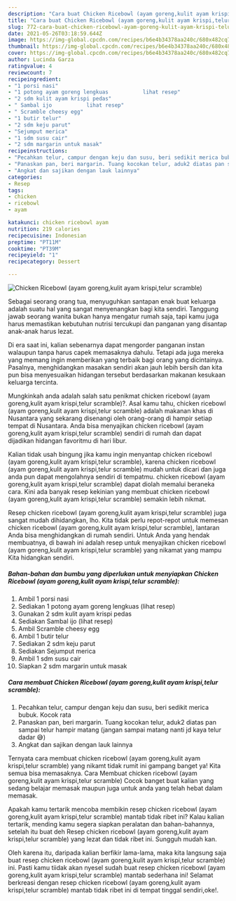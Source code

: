 ```yaml
---
description: "Cara buat Chicken Ricebowl (ayam goreng,kulit ayam krispi,telur scramble) Sederhana Untuk Jualan"
title: "Cara buat Chicken Ricebowl (ayam goreng,kulit ayam krispi,telur scramble) Sederhana Untuk Jualan"
slug: 772-cara-buat-chicken-ricebowl-ayam-goreng-kulit-ayam-krispi-telur-scramble-sederhana-untuk-jualan
date: 2021-05-26T03:18:59.644Z
image: https://img-global.cpcdn.com/recipes/b6e4b34378aa240c/680x482cq70/chicken-ricebowl-ayam-gorengkulit-ayam-krispitelur-scramble-foto-resep-utama.jpg
thumbnail: https://img-global.cpcdn.com/recipes/b6e4b34378aa240c/680x482cq70/chicken-ricebowl-ayam-gorengkulit-ayam-krispitelur-scramble-foto-resep-utama.jpg
cover: https://img-global.cpcdn.com/recipes/b6e4b34378aa240c/680x482cq70/chicken-ricebowl-ayam-gorengkulit-ayam-krispitelur-scramble-foto-resep-utama.jpg
author: Lucinda Garza
ratingvalue: 4
reviewcount: 7
recipeingredient:
- "1 porsi nasi"
- "1 potong ayam goreng lengkuas           lihat resep"
- "2 sdm kulit ayam krispi pedas"
- " Sambal ijo           lihat resep"
- " Scramble cheesy egg"
- "1 butir telur"
- "2 sdm keju parut"
- "Sejumput merica"
- "1 sdm susu cair"
- "2 sdm margarin untuk masak"
recipeinstructions:
- "Pecahkan telur, campur dengan keju dan susu, beri sedikit merica bubuk. Kocok rata"
- "Panaskan pan, beri margarin. Tuang kocokan telur, aduk2 diatas pan sampai telur hampir matang (jangan sampai matang nanti jd kaya telur dadar 😅)"
- "Angkat dan sajikan dengan lauk lainnya"
categories:
- Resep
tags:
- chicken
- ricebowl
- ayam

katakunci: chicken ricebowl ayam 
nutrition: 219 calories
recipecuisine: Indonesian
preptime: "PT11M"
cooktime: "PT39M"
recipeyield: "1"
recipecategory: Dessert

---
```



![Chicken Ricebowl (ayam goreng,kulit ayam krispi,telur scramble)](https://img-global.cpcdn.com/recipes/b6e4b34378aa240c/680x482cq70/chicken-ricebowl-ayam-gorengkulit-ayam-krispitelur-scramble-foto-resep-utama.jpg)

Sebagai seorang orang tua, menyuguhkan santapan enak buat keluarga adalah suatu hal yang sangat menyenangkan bagi kita sendiri. Tanggung jawab seorang  wanita bukan hanya mengatur rumah saja, tapi kamu juga harus memastikan kebutuhan nutrisi tercukupi dan panganan yang disantap anak-anak harus lezat.

Di era  saat ini, kalian sebenarnya dapat mengorder panganan instan walaupun tanpa harus capek memasaknya dahulu. Tetapi ada juga mereka yang memang ingin memberikan yang terbaik bagi orang yang dicintainya. Pasalnya, menghidangkan masakan sendiri akan jauh lebih bersih dan kita pun bisa menyesuaikan hidangan tersebut berdasarkan makanan kesukaan keluarga tercinta. 



Mungkinkah anda adalah salah satu penikmat chicken ricebowl (ayam goreng,kulit ayam krispi,telur scramble)?. Asal kamu tahu, chicken ricebowl (ayam goreng,kulit ayam krispi,telur scramble) adalah makanan khas di Nusantara yang sekarang disenangi oleh orang-orang di hampir setiap tempat di Nusantara. Anda bisa menyajikan chicken ricebowl (ayam goreng,kulit ayam krispi,telur scramble) sendiri di rumah dan dapat dijadikan hidangan favoritmu di hari libur.

Kalian tidak usah bingung jika kamu ingin menyantap chicken ricebowl (ayam goreng,kulit ayam krispi,telur scramble), karena chicken ricebowl (ayam goreng,kulit ayam krispi,telur scramble) mudah untuk dicari dan juga anda pun dapat mengolahnya sendiri di tempatmu. chicken ricebowl (ayam goreng,kulit ayam krispi,telur scramble) dapat diolah memalui beraneka cara. Kini ada banyak resep kekinian yang membuat chicken ricebowl (ayam goreng,kulit ayam krispi,telur scramble) semakin lebih nikmat.

Resep chicken ricebowl (ayam goreng,kulit ayam krispi,telur scramble) juga sangat mudah dihidangkan, lho. Kita tidak perlu repot-repot untuk memesan chicken ricebowl (ayam goreng,kulit ayam krispi,telur scramble), lantaran Anda bisa menghidangkan di rumah sendiri. Untuk Anda yang hendak membuatnya, di bawah ini adalah resep untuk menyajikan chicken ricebowl (ayam goreng,kulit ayam krispi,telur scramble) yang nikamat yang mampu Kita hidangkan sendiri.

<!--inarticleads1-->

##### Bahan-bahan dan bumbu yang diperlukan untuk menyiapkan Chicken Ricebowl (ayam goreng,kulit ayam krispi,telur scramble):

1. Ambil 1 porsi nasi
1. Sediakan 1 potong ayam goreng lengkuas           (lihat resep)
1. Gunakan 2 sdm kulit ayam krispi pedas
1. Sediakan  Sambal ijo           (lihat resep)
1. Ambil  Scramble cheesy egg
1. Ambil 1 butir telur
1. Sediakan 2 sdm keju parut
1. Sediakan Sejumput merica
1. Ambil 1 sdm susu cair
1. Siapkan 2 sdm margarin untuk masak




<!--inarticleads2-->

##### Cara membuat Chicken Ricebowl (ayam goreng,kulit ayam krispi,telur scramble):

1. Pecahkan telur, campur dengan keju dan susu, beri sedikit merica bubuk. Kocok rata
1. Panaskan pan, beri margarin. Tuang kocokan telur, aduk2 diatas pan sampai telur hampir matang (jangan sampai matang nanti jd kaya telur dadar 😅)
1. Angkat dan sajikan dengan lauk lainnya




Ternyata cara membuat chicken ricebowl (ayam goreng,kulit ayam krispi,telur scramble) yang nikamt tidak rumit ini gampang banget ya! Kita semua bisa memasaknya. Cara Membuat chicken ricebowl (ayam goreng,kulit ayam krispi,telur scramble) Cocok banget buat kalian yang sedang belajar memasak maupun juga untuk anda yang telah hebat dalam memasak.

Apakah kamu tertarik mencoba membikin resep chicken ricebowl (ayam goreng,kulit ayam krispi,telur scramble) mantab tidak ribet ini? Kalau kalian tertarik, mending kamu segera siapkan peralatan dan bahan-bahannya, setelah itu buat deh Resep chicken ricebowl (ayam goreng,kulit ayam krispi,telur scramble) yang lezat dan tidak ribet ini. Sungguh mudah kan. 

Oleh karena itu, daripada kalian berfikir lama-lama, maka kita langsung saja buat resep chicken ricebowl (ayam goreng,kulit ayam krispi,telur scramble) ini. Pasti kamu tiidak akan nyesel sudah buat resep chicken ricebowl (ayam goreng,kulit ayam krispi,telur scramble) mantab sederhana ini! Selamat berkreasi dengan resep chicken ricebowl (ayam goreng,kulit ayam krispi,telur scramble) mantab tidak ribet ini di tempat tinggal sendiri,oke!.

